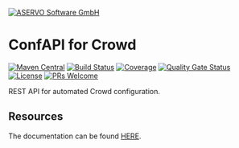 [![ASERVO Software GmbH](https://aservo.github.io/img/aservo_atlassian_banner.png)](https://www.aservo.com/en/atlassian)

ConfAPI for Crowd
=================

[![Maven Central](https://maven-badges.herokuapp.com/maven-central/de.aservo/confapi-crowd-plugin/badge.svg)](https://maven-badges.herokuapp.com/maven-central/de.aservo/confapi-crowd-plugin)
[![Build Status](https://github.com/aservo/confapi-crowd-plugin/actions/workflows/ci_master.yaml/badge.svg)](https://github.com/aservo/confapi-crowd-plugin/actions/workflows/ci_master.yaml)
[![Coverage](https://sonarcloud.io/api/project_badges/measure?project=aservo_confapi-crowd-plugin&metric=coverage)](https://sonarcloud.io/dashboard?id=aservo_confapi-crowd-plugin)
[![Quality Gate Status](https://sonarcloud.io/api/project_badges/measure?project=aservo_confapi-crowd-plugin&metric=alert_status)](https://sonarcloud.io/dashboard?id=aservo_confapi-crowd-plugin)
[![License](https://img.shields.io/badge/License-Apache%202.0-blue.svg)](https://opensource.org/licenses/Apache-2.0)
[![PRs Welcome](https://img.shields.io/badge/PRs-welcome-brightgreen.svg?style=flat-square)](http://makeapullrequest.com)

REST API for automated Crowd configuration.

Resources
---------

The documentation can be found [HERE](index.adoc).
